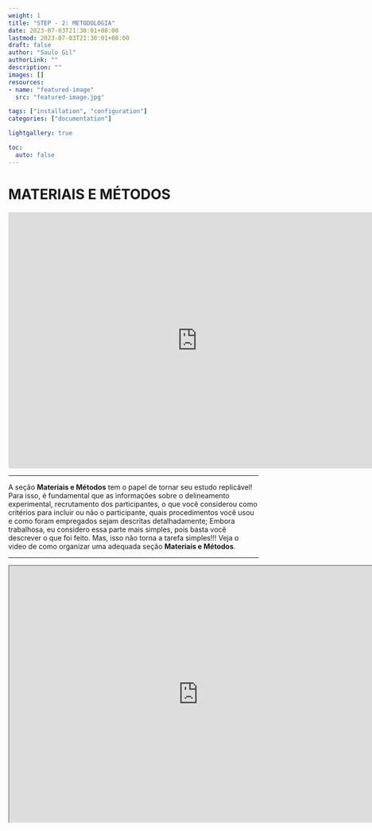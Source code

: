 ```yaml
---
weight: 1
title: "STEP - 2: METODOLOGIA"
date: 2023-07-03T21:30:01+08:00 
lastmod: 2023-07-03T21:30:01+08:00
draft: false
author: "Saulo Gil"
authorLink: ""
description: ""
images: []
resources:
- name: "featured-image"
  src: "featured-image.jpg"

tags: ["installation", "configuration"]
categories: ["documentation"]

lightgallery: true

toc:
  auto: false
---
```


<!--more-->

# MATERIAIS E MÉTODOS 

<iframe src="https://giphy.com/embed/xLiuPwRKGGTUACgVX0" width="760" height="515" frameBorder="0" class="giphy-embed" allowFullScreen></iframe>

---

A seção **Materiais e Métodos** tem o papel de tornar seu estudo replicável! Para isso, é fundamental que as informações sobre o delineamento experimental, recrutamento dos participantes, o que você considerou como critérios para incluir ou não o participante, quais procedimentos você usou e como foram empregados sejam descritas detalhadamente; Embora trabalhosa, eu considero essa parte mais simples, pois basta você descrever o que foi feito. Mas, isso não torna a tarefa simples!!! Veja o video de como organizar uma adequada seção **Materiais e Métodos**.

---

<iframe width="760" height="515" src="https://www.youtube.com/embed/FTUKuuIF1go" data-external= "1" > </iframe>